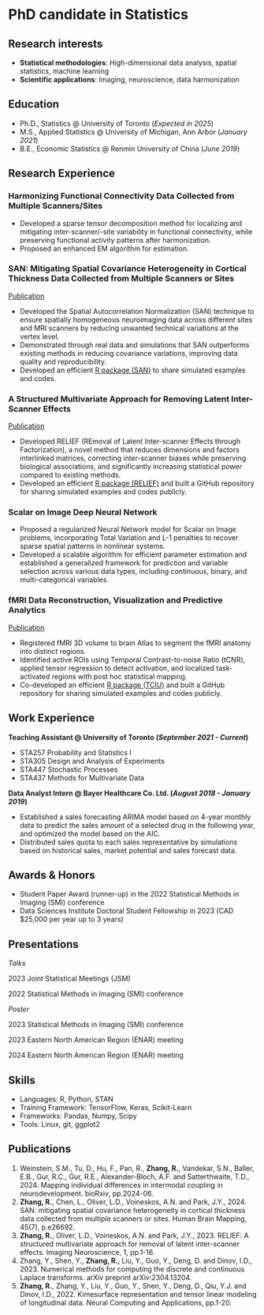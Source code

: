 # PhD candidate in Statistics

## Research interests
- **Statistical methodologies**: High-dimensional data analysis, spatial statistics, machine learning
- **Scientific applications**: Imaging, neuroscience, data harmonization
  
## Education
- Ph.D., Statistics @ University of Toronto (_Expected in 2025_)             		
- M.S., Applied Statistics @ University of Michigan, Ann Arbor (_January 2021_)	 			        		
- B.E., Economic Statistics @ Renmin University of China (_June 2019_)

## Research Experience
### Harmonizing Functional Connectivity Data Collected from Multiple Scanners/Sites
- Developed a sparse tensor decomposition method for localizing and mitigating inter-scanner/-site variability in functional connectivity, while preserving functional activity patterns after harmonization.
- Proposed an enhanced EM algorithm for estimation.

### SAN: Mitigating Spatial Covariance Heterogeneity in Cortical Thickness Data Collected from Multiple Scanners or Sites
[Publication](https://onlinelibrary.wiley.com/doi/full/10.1002/hbm.26692)
- Developed the Spatial Autocorrelation Normalization (SAN) technique to ensure spatially homogeneous neuroimaging data across different sites and MRI scanners by reducing unwanted technical variations at the vertex level.
- Demonstrated through real data and simulations that SAN outperforms existing methods in reducing covariance variations, improving data quality and reproducibility.
- Developed an efficient [R package (SAN)](https://github.com/junjypark/SAN) to share simulated examples and codes.

### A Structured Multivariate Approach for Removing Latent Inter-Scanner Effects
[Publication](https://direct.mit.edu/imag/article/doi/10.1162/imag_a_00011/116599/RELIEF-A-structured-multivariate-approach-for)
- Developed RELIEF (REmoval of Latent Inter-scanner Effects through Factorization), a novel method that reduces dimensions and factors interlinked matrices, correcting inter-scanner biases while preserving biological associations, and significantly increasing statistical power compared to existing methods.
- Developed an efficient [R package (RELIEF)](https://github.com/junjypark/RELIEF/tree/master) and built a GitHub repository for sharing simulated examples and codes publicly.

### Scalar on Image Deep Neural Network
- Proposed a regularized Neural Network model for Scalar on Image problems, incorporating Total Variation and L-1 penalties to recover sparse spatial patterns in nonlinear systems.
- Developed a scalable algorithm for efficient parameter estimation and established a generalized framework for prediction and variable selection across various data types, including continuous, binary, and multi-categorical variables.

### fMRI Data Reconstruction, Visualization and Predictive Analytics
[Publication](https://link.springer.com/article/10.1007/s00521-021-06789-8)
- Registered fMRI 3D volume to brain Atlas to segment the fMRI anatomy into distinct regions.
- Identified active ROIs using Temporal Contrast-to-noise Ratio (tCNR), applied tensor regression to detect activation, and localized task-activated regions with post hoc statistical mapping.
- Co-developed an efficient [R package (TCIU)](https://github.com/SOCR/TCIU) and built a GitHub repository for sharing simulated examples and codes publicly.

## Work Experience
**Teaching Assistant @ University of Toronto (_September 2021 - Current_)**
- STA257 Probability and Statistics I
- STA305 Design and Analysis of Experiments
- STA447 Stochastic Processes
- STA437 Methods for Multivariate Data

**Data Analyst Intern @ Bayer Healthcare Co. Ltd. (_August 2018 - January 2019_)**
- Established a sales forecasting ARIMA model based on 4-year monthly data to predict the sales amount of a selected drug in the following year, and optimized the model based on the AIC.
- Distributed sales quota to each sales representative by simulations based on historical sales, market potential and sales forecast data.

## Awards & Honors
- Student Paper Award (runner-up) in the 2022 Statistical Methods in Imaging (SMI) conference
- Data Sciences Institute Doctoral Student Fellowship in 2023 (CAD $25,000 per year up to 3 years)

## Presentations 
_Talks_

2023 Joint Statistical Meetings (JSM) 

2022 Statistical Methods in Imaging (SMI) conference

_Poster_

2023 Statistical Methods in Imaging (SMI) conference

2023 Eastern North American Region (ENAR) meeting

2024 Eastern North American Region (ENAR) meeting

## Skills
- Languages: R, Python, STAN
- Training Framework: TensorFlow, Keras, Scikit-Learn
- Frameworks: Pandas, Numpy, Scipy
- Tools: Linux, git, ggplot2

## Publications
1. Weinstein, S.M., Tu, D., Hu, F., Pan, R., **Zhang, R.**, Vandekar, S.N., Baller, E.B., Gur, R.C., Gur, R.E., Alexander-Bloch, A.F. and Satterthwaite, T.D., 2024. Mapping individual differences in intermodal coupling in neurodevelopment. bioRxiv, pp.2024-06.
2. **Zhang, R.**, Chen, L., Oliver, L.D., Voineskos, A.N. and Park, J.Y., 2024. SAN: mitigating spatial covariance heterogeneity in cortical thickness data collected from multiple scanners or sites. Human Brain Mapping, 45(7), p.e26692.
3. **Zhang, R.**, Oliver, L.D., Voineskos, A.N. and Park, J.Y., 2023. RELIEF: A structured multivariate approach for removal of latent inter-scanner effects. Imaging Neuroscience, 1, pp.1-16.
4. Zhang, Y., Shen, Y., **Zhang, R.**, Liu, Y., Guo, Y., Deng, D. and Dinov, I.D., 2023. Numerical methods for computing the discrete and continuous Laplace transforms. arXiv preprint arXiv:2304.13204.
5. **Zhang, R.**, Zhang, Y., Liu, Y., Guo, Y., Shen, Y., Deng, D., Qiu, Y.J. and Dinov, I.D., 2022. Kimesurface representation and tensor linear modeling of longitudinal data. Neural Computing and Applications, pp.1-20.
